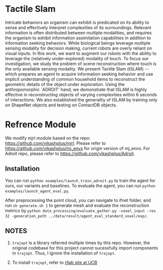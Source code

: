 # Tactile Slam

Intricate behaviors an organism can exhibit is predicated on its ability to sense and effectively interpret complexities of its surroundings. Relevant information is often distributed between multiple modalities, and requires the organism to exhibit information assimilation capabilities in addition to information seeking behaviors. While biological beings leverage multiple sensing modality for decision making, current robots are overly reliant on visual inputs. In this work, we want to augment our robots with the ability to leverage the (relatively under-explored) modality of touch. To focus our investigation, we study the problem of scene reconstruction where touch is the only available sensing modality. We present Tactile Slam (tSLAM) -- which prepares an agent to acquire information seeking behavior and use implicit understanding of common household items to reconstruct the geometric details of the object under exploration. Using the anthropomorphic `ADROIT' hand, we demonstrate that tSLAM is highly effective in reconstructing objects of varying complexities within 6 seconds of interactions. We also established the generality of tSLAM by training only on ShapeNet objects and testing on ContactDB objects.

# Refrence Module
We modify mjrl module based on the repo: https://github.com/vikashplus/mjrl.
Please refer to https://github.com/vikashplus/mj_envs for origin version of mj_envs.
For Adroit repo, please refer to https://github.com/vikashplus/Adroit.
## Installation

You can run `python examples/launch_train_adroit.py` to train the agent for ours, our variants and baselines. To evaluate the agent, you can run `python examples/launch_agent_eval.py`.

After preprocessing the point cloud, you can navigate to ifnet folder, and run `sh generate.sh 1` to generate mesh and evaluate the reconstruction metrics by `python data_processing/evaluate_gather.py -voxel_input -res 32 -generation_path ../data/result/agent_eval_standard_voxel/exp/`.

## NOTES

1. `trajopt` is a library referred multiple times by this repo. However, the original codebase for this project cannot sucessfully import components in `trajopt`.
Thus, I ignore the installation of `trajopt`.

2. To install `trajopt`, refer to [rllab site at UCB](https://rll.berkeley.edu/trajopt/doc/sphinx_build/html/install.html)
